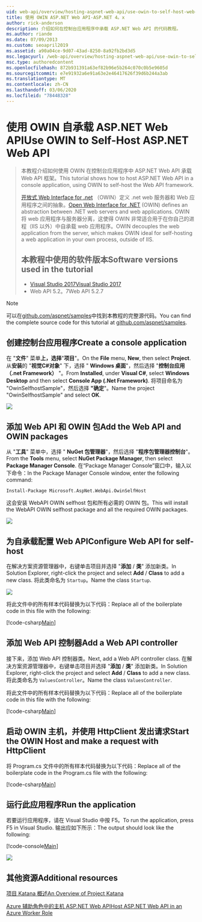 ```yaml
---
uid: web-api/overview/hosting-aspnet-web-api/use-owin-to-self-host-web-api
title: 使用 OWIN ASP.NET Web API-ASP.NET 4。x
author: rick-anderson
description: 介绍如何在控制台应用程序中承载 ASP.NET Web API 的代码教程。
ms.author: riande
ms.date: 07/09/2013
ms.custom: seoapril2019
ms.assetid: a90a04ce-9d07-43ad-8250-8a92fb2bd3d5
msc.legacyurl: /web-api/overview/hosting-aspnet-web-api/use-owin-to-self-host-web-api
msc.type: authoredcontent
ms.openlocfilehash: 872b931391a63ef82b96e5b264c070c0b5e9605d
ms.sourcegitcommit: e7e91932a6e91a63e2e46417626f39d6b244a3ab
ms.translationtype: MT
ms.contentlocale: zh-CN
ms.lasthandoff: 03/06/2020
ms.locfileid: "78448328"
---
```

# <a name="use-owin-to-self-host-aspnet-web-api"></a><span data-ttu-id="30db1-103">使用 OWIN 自承载 ASP.NET Web API</span><span class="sxs-lookup"><span data-stu-id="30db1-103">Use OWIN to Self-Host ASP.NET Web API</span></span> 

> <span data-ttu-id="30db1-104">本教程介绍如何使用 OWIN 在控制台应用程序中 ASP.NET Web API 承载 Web API 框架。</span><span class="sxs-lookup"><span data-stu-id="30db1-104">This tutorial shows how to host ASP.NET Web API in a console application, using OWIN to self-host the Web API framework.</span></span>
>
> <span data-ttu-id="30db1-105">[开放式 Web Interface for .net](http://owin.org) （OWIN）定义 .net web 服务器和 Web 应用程序之间的抽象。</span><span class="sxs-lookup"><span data-stu-id="30db1-105">[Open Web Interface for .NET](http://owin.org) (OWIN) defines an abstraction between .NET web servers and web applications.</span></span> <span data-ttu-id="30db1-106">OWIN 将 web 应用程序与服务器分离，这使得 OWIN 非常适合用于在你自己的进程（IIS 以外）中自承载 web 应用程序。</span><span class="sxs-lookup"><span data-stu-id="30db1-106">OWIN decouples the web application from the server, which makes OWIN ideal for self-hosting a web application in your own process, outside of IIS.</span></span>
>
> ## <a name="software-versions-used-in-the-tutorial"></a><span data-ttu-id="30db1-107">本教程中使用的软件版本</span><span class="sxs-lookup"><span data-stu-id="30db1-107">Software versions used in the tutorial</span></span>
>
>
> - [<span data-ttu-id="30db1-108">Visual Studio 2017</span><span class="sxs-lookup"><span data-stu-id="30db1-108">Visual Studio 2017</span></span>](https://visualstudio.microsoft.com/downloads/) 
> - <span data-ttu-id="30db1-109">Web API 5.2。7</span><span class="sxs-lookup"><span data-stu-id="30db1-109">Web API 5.2.7</span></span>

> [!NOTE]
> <span data-ttu-id="30db1-110">可以在[github.com/aspnet/samples](https://github.com/aspnet/samples/tree/master/samples/aspnet/WebApi/OwinSelfhostSample)中找到本教程的完整源代码。</span><span class="sxs-lookup"><span data-stu-id="30db1-110">You can find the complete source code for this tutorial at [github.com/aspnet/samples](https://github.com/aspnet/samples/tree/master/samples/aspnet/WebApi/OwinSelfhostSample).</span></span>

## <a name="create-a-console-application"></a><span data-ttu-id="30db1-111">创建控制台应用程序</span><span class="sxs-lookup"><span data-stu-id="30db1-111">Create a console application</span></span>

<span data-ttu-id="30db1-112">在 "**文件**" 菜单**上，选择**"**项目**"。</span><span class="sxs-lookup"><span data-stu-id="30db1-112">On the **File** menu,  **New**, then select **Project**.</span></span> <span data-ttu-id="30db1-113">从**安装**的 "**视觉C#对象**" 下，选择 " **Windows 桌面**"，然后选择 "**控制台应用（.net Framework）** "。</span><span class="sxs-lookup"><span data-stu-id="30db1-113">From **Installed**, under **Visual C#**, select **Windows Desktop** and then select **Console App (.Net Framework)**.</span></span> <span data-ttu-id="30db1-114">将项目命名为 "OwinSelfhostSample"，然后选择 **"确定**"。</span><span class="sxs-lookup"><span data-stu-id="30db1-114">Name the project "OwinSelfhostSample" and select **OK**.</span></span>

[![](use-owin-to-self-host-web-api/_static/image7.png)](use-owin-to-self-host-web-api/_static/image7.png)

## <a name="add-the-web-api-and-owin-packages"></a><span data-ttu-id="30db1-115">添加 Web API 和 OWIN 包</span><span class="sxs-lookup"><span data-stu-id="30db1-115">Add the Web API and OWIN packages</span></span>

<span data-ttu-id="30db1-116">从 "**工具**" 菜单中，选择 " **NuGet 包管理器**"，然后选择 "**程序包管理器控制台**"。</span><span class="sxs-lookup"><span data-stu-id="30db1-116">From the **Tools** menu, select **NuGet Package Manager**, then select **Package Manager Console**.</span></span> <span data-ttu-id="30db1-117">在“Package Manager Console”窗口中，输入以下命令：</span><span class="sxs-lookup"><span data-stu-id="30db1-117">In the Package Manager Console window, enter the following command:</span></span>

`Install-Package Microsoft.AspNet.WebApi.OwinSelfHost`

<span data-ttu-id="30db1-118">这会安装 WebAPI OWIN selfhost 包和所有必需的 OWIN 包。</span><span class="sxs-lookup"><span data-stu-id="30db1-118">This will install the WebAPI OWIN selfhost package and all the required OWIN packages.</span></span>

[![](use-owin-to-self-host-web-api/_static/image4.png)](use-owin-to-self-host-web-api/_static/image3.png)

## <a name="configure-web-api-for-self-host"></a><span data-ttu-id="30db1-119">为自承载配置 Web API</span><span class="sxs-lookup"><span data-stu-id="30db1-119">Configure Web API for self-host</span></span>

<span data-ttu-id="30db1-120">在解决方案资源管理器中，右键单击项目并选择 "**添加** / **类**" 添加新类。</span><span class="sxs-lookup"><span data-stu-id="30db1-120">In Solution Explorer, right-click the project and select **Add** / **Class** to add a new class.</span></span> <span data-ttu-id="30db1-121">将此类命名为 `Startup`。</span><span class="sxs-lookup"><span data-stu-id="30db1-121">Name the class `Startup`.</span></span>

![](use-owin-to-self-host-web-api/_static/image5.png)

<span data-ttu-id="30db1-122">将此文件中的所有样本代码替换为以下代码：</span><span class="sxs-lookup"><span data-stu-id="30db1-122">Replace all of the boilerplate code in this file with the following:</span></span>

[!code-csharp[Main](use-owin-to-self-host-web-api/samples/sample1.cs)]

## <a name="add-a-web-api-controller"></a><span data-ttu-id="30db1-123">添加 Web API 控制器</span><span class="sxs-lookup"><span data-stu-id="30db1-123">Add a Web API controller</span></span>

<span data-ttu-id="30db1-124">接下来，添加 Web API 控制器类。</span><span class="sxs-lookup"><span data-stu-id="30db1-124">Next, add a Web API controller class.</span></span> <span data-ttu-id="30db1-125">在解决方案资源管理器中，右键单击项目并选择 "**添加** / **类**" 添加新类。</span><span class="sxs-lookup"><span data-stu-id="30db1-125">In Solution Explorer, right-click the project and select **Add** / **Class** to add a new class.</span></span> <span data-ttu-id="30db1-126">将此类命名为 `ValuesController`。</span><span class="sxs-lookup"><span data-stu-id="30db1-126">Name the class `ValuesController`.</span></span>

<span data-ttu-id="30db1-127">将此文件中的所有样本代码替换为以下代码：</span><span class="sxs-lookup"><span data-stu-id="30db1-127">Replace all of the boilerplate code in this file with the following:</span></span>

[!code-csharp[Main](use-owin-to-self-host-web-api/samples/sample2.cs)]

## <a name="start-the-owin-host-and-make-a-request-with-httpclient"></a><span data-ttu-id="30db1-128">启动 OWIN 主机，并使用 HttpClient 发出请求</span><span class="sxs-lookup"><span data-stu-id="30db1-128">Start the OWIN Host and make a request with HttpClient</span></span>

<span data-ttu-id="30db1-129">将 Program.cs 文件中的所有样本代码替换为以下代码：</span><span class="sxs-lookup"><span data-stu-id="30db1-129">Replace all of the boilerplate code in the Program.cs file with the following:</span></span>

[!code-csharp[Main](use-owin-to-self-host-web-api/samples/sample3.cs)]

## <a name="run-the-application"></a><span data-ttu-id="30db1-130">运行此应用程序</span><span class="sxs-lookup"><span data-stu-id="30db1-130">Run the application</span></span>

<span data-ttu-id="30db1-131">若要运行应用程序，请在 Visual Studio 中按 F5。</span><span class="sxs-lookup"><span data-stu-id="30db1-131">To run the application, press F5 in Visual Studio.</span></span> <span data-ttu-id="30db1-132">输出应如下所示：</span><span class="sxs-lookup"><span data-stu-id="30db1-132">The output should look like the following:</span></span>

[!code-console[Main](use-owin-to-self-host-web-api/samples/sample4.cmd)]

![](use-owin-to-self-host-web-api/_static/image6.png)

## <a name="additional-resources"></a><span data-ttu-id="30db1-133">其他资源</span><span class="sxs-lookup"><span data-stu-id="30db1-133">Additional resources</span></span>

[<span data-ttu-id="30db1-134">项目 Katana 概述</span><span class="sxs-lookup"><span data-stu-id="30db1-134">An Overview of Project Katana</span></span>](../../../aspnet/overview/owin-and-katana/an-overview-of-project-katana.md)

[<span data-ttu-id="30db1-135">Azure 辅助角色中的主机 ASP.NET Web API</span><span class="sxs-lookup"><span data-stu-id="30db1-135">Host ASP.NET Web API in an Azure Worker Role</span></span>](host-aspnet-web-api-in-an-azure-worker-role.md)
